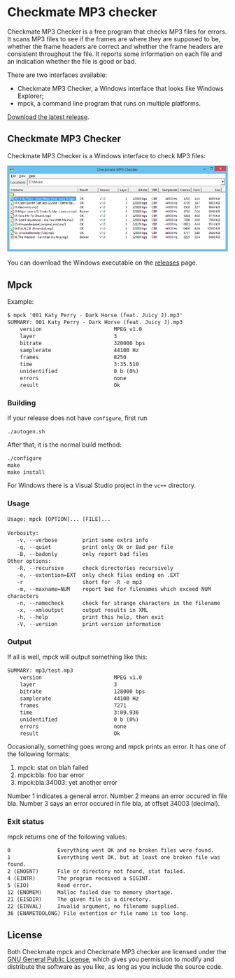 # Checkmate MP3 checker

Checkmate MP3 Checker is a free program that checks MP3 files for errors. It
scans MP3 files to see if the frames are where they are supposed to be, whether
the frame headers are correct and whether the frame headers are consistent
throughout the file. It reports some information on each file and an indication
whether the file is good or bad.

There are two interfaces available:
* Checkmate MP3 Checker, a Windows interface that looks like Windows Explorer;
* mpck, a command line program that runs on multiple platforms.

[Download the latest release](https://github.com/Sjord/checkmate/releases).

## Checkmate MP3 Checker

Checkmate MP3 Checker is a Windows interface to check MP3 files:

![Checkmate MP3 Checker screenshot](mp3checker/screenshots/checkmate-mp3-checker.png "Checkmate MP3 Checker screenshot")

You can download the Windows executable on the
[releases](https://github.com/Sjord/checkmate/releases) page.

## Mpck

Example:

    $ mpck '001 Katy Perry - Dark Horse (feat. Juicy J).mp3'
    SUMMARY: 001 Katy Perry - Dark Horse (feat. Juicy J).mp3
        version                       MPEG v1.0
        layer                         3
        bitrate                       320000 bps
        samplerate                    44100 Hz
        frames                        8250
        time                          3:35.510
        unidentified                  0 b (0%)
        errors                        none
        result                        Ok

### Building

If your release does not have `configure`, first run

    ./autogen.sh

After that, it is the normal build method:

    ./configure
    make
    make install

For Windows there is a Visual Studio project in the `vc++` directory.

### Usage

    Usage: mpck [OPTION]... [FILE]...

    Verbosity:
       -v, --verbose        print some extra info
       -q, --quiet          print only Ok or Bad per file
       -B, --badonly        only report bad files
    Other options:
       -R, --recursive      check directories recursively
       -e, --extention=EXT  only check files ending on .EXT
       -r                   short for -R -e mp3
       -m, --maxname=NUM    report bad for filenames which exceed NUM characters
       -n, --namecheck      check for strange characters in the filename
       -x, --xmloutput      output results in XML
       -h, --help           print this help, then exit
       -V, --version        print version information

### Output

If all is well, mpck will output something like this:

    SUMMARY: mp3/test.mp3
        version                       MPEG v1.0
        layer                         3
        bitrate                       128000 bps
        samplerate                    44100 Hz
        frames                        7271
        time                          3:09.936
        unidentified                  0 b (0%)
        errors                        none
        result                        Ok

Occasionally, something goes wrong and mpck prints an error. It has one
of the following formats:
1) mpck: stat on blah failed
2) mpck:bla: foo bar error
3) mpck:bla:34003: yet another error

Number 1 indicates a general error. Number 2 means an error occured in file
bla. Number 3 says an error occured in file bla, at offset 34003 (decimal).

### Exit status

mpck returns one of the following values:

    0               Everything went OK and no broken files were found.
    1               Everything went OK, but at least one broken file was found.
    2 (ENOENT)      File or directory not found, stat failed.
    4 (EINTR)       The program received a SIGINT.
    5 (EIO)         Read error.
    12 (ENOMEM)     Malloc failed due to memory shortage.
    21 (EISDIR)     The given file is a directory.
    22 (EINVAL)     Invalid argument, no filename supplied.
    36 (ENAMETOOLONG) File extention or file name is too long.

## License

Both Checkmate mpck and Checkmate MP3 checker are licensed under the [GNU
General Public License](COPYING), which gives you permission to modify and
distribute the software as you like, as long as you include the source code. 


